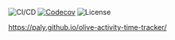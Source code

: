 ![CI/CD](https://github.com/PaLy/olive-activity-time-tracker/workflows/CI/CD/badge.svg) [![Codecov](https://img.shields.io/codecov/c/github/PaLy/olive-activity-time-tracker)](https://codecov.io/gh/PaLy/olive-activity-time-tracker) ![License](https://img.shields.io/github/license/PaLy/olive-activity-time-tracker)

<a href="https://paly.github.io/olive-activity-time-tracker/" target="_blank">https://paly.github.io/olive-activity-time-tracker/</a>
